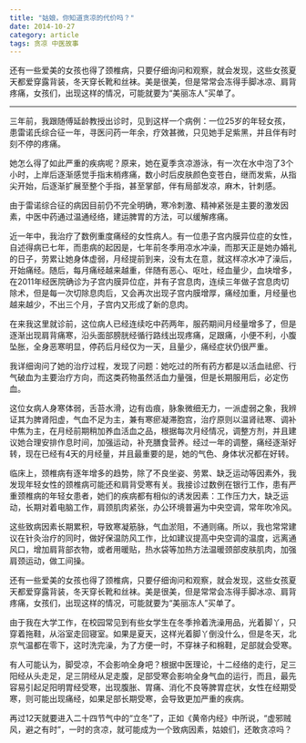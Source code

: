 ```yaml
---
title: "姑娘，你知道贪凉的代价吗？"
date: 2014-10-27
category: article
tags: 贪凉 中医故事
---
```


还有一些爱美的女孩也得了颈椎病，只要仔细询问和观察，就会发现，这些女孩夏天都爱穿露背装，冬天穿长靴和丝袜。美是很美，但是常常会冻得手脚冰凉、肩背疼痛，女孩们，出现这样的情况，可能就要为“美丽冻人”买单了。

***

三年前，我跟随傅延龄教授出诊时，见到这样一个病例：一位25岁的年轻女孩，患雷诺氏综合征一年，寻医问药一年余，疗效甚微，只见她手足紫黑，并且伴有时刻不停的疼痛。

她怎么得了如此严重的疾病呢？原来，她在夏季贪凉游泳，有一次在水中泡了3个小时，上岸后逐渐感觉手指末梢疼痛，数小时后皮肤颜色变苍白，继而发紫，从指尖开始，后逐渐扩展至整个手指，甚至掌部，伴有局部发凉，麻木，针刺感。

由于雷诺综合征的病因目前仍不完全明确，寒冷刺激、精神紧张是主要的激发因素，中医中药通过温通经络，建运脾胃的方法，可以缓解疼痛。

近一年中，我治疗了数例重度痛经的女性病人。有一位患子宫内膜异位症的女性，自述得病已七年，而患病的起因是，七年前冬季用凉水冲澡，而那天正是她办婚礼的日子，劳累让她身体虚弱，月经提前到来，没有太在意，就这样凉水冲了澡后，开始痛经。随后，每月痛经越来越重，伴随有恶心、呕吐，经血量少，血块增多，在2011年经医院确诊为子宫内膜异位症，并有子宫息肉，连续三年做子宫息肉切除术，但是每一次切除息肉后，又会再次出现子宫内膜增厚，痛经加重，月经量也越来越少，不出三个月，子宫内又形成了新的息肉。

在来我这里就诊前，这位病人已经连续吃中药两年，服药期间月经量增多了，但是逐渐出现肩背痛寒，沿头面部膀胱经循行路线出现疼痛，足跟痛，小便不利，小腹坠胀，全身恶寒明显，停药后月经仅为一天，且量少，痛经症状仍很严重。

我详细询问了她的治疗过程，发现了问题：她吃过的所有药方都是以活血祛瘀、行气破血为主要治疗方向，而这类药物虽然活血力量强，但是长期服用后，必定伤血。

这位女病人身寒体弱，舌苔水滑，边有齿痕，脉象微细无力，一派虚弱之象，我辨证其为脾肾阳虚，气血不足为主，兼有寒瘀凝滞胞宫，治疗原则以温肾祛寒、调补中焦为主，在月经前期稍加养血活血之品，根据每次月经情况，调整方剂，并且建议她合理安排作息时间，加强运动，补充膳食营养。经过一年的调整，痛经逐渐好转，现在已经有4天的月经量，并且最重要的是，她的气色、身体状况都在好转。

临床上，颈椎病有逐年增多的趋势，除了不良坐姿、劳累、缺乏运动等因素外，我发现年轻女性的颈椎病可能还和肩背受寒有关。我接诊过数例在银行工作，患有严重颈椎病的年轻女患者，她们的疾病都有相似的诱发因素：工作压力大，缺乏运动，长期对着电脑工作，肩颈肌肉紧张，办公环境普遍为中央空调，常年吹冷风。

这些致病因素长期累积，导致寒凝筋脉，气血淤阻，不通则痛。所以，我也常常建议在针灸治疗的同时，做好保温防风工作，比如建议提高中央空调的温度，远离通风口，增加肩背部衣物，或者用暖贴，热水袋等加热方法温暖颈部皮肤肌肉，加强肩颈运动，做工间操。

还有一些爱美的女孩也得了颈椎病，只要仔细询问和观察，就会发现，这些女孩夏天都爱穿露背装，冬天穿长靴和丝袜。美是很美，但是常常会冻得手脚冰凉、肩背疼痛，女孩们，出现这样的情况，可能就要为“美丽冻人”买单了。

由于我在大学工作，在校园常见到有些女学生在冬季拎着洗澡用品，光着脚丫，只穿着拖鞋，从浴室走回寝室。如果是夏天，这样光着脚丫倒没什么，但是冬天，北京气温都在零下，这时洗完澡，为了方便一时，不穿袜子和棉鞋，足部就会受寒。

有人可能认为，脚受凉，不会影响全身吧？根据中医理论，十二经络的走行，足三阳经从头走足，足三阴经从足走腹，足部受寒会影响全身气血的运行，而且，最先容易引起足阳明胃经受寒，出现腹胀、胃痛、消化不良等脾胃症状，女性在经期受寒，则可能出现痛经，如果足部长期受寒，会导致更加严重的疾病。

再过12天就要进入二十四节气中的“立冬”了，正如《黄帝内经》中所说，“虚邪贼风，避之有时”，一时的贪凉，就可能成为一个致病因素，姑娘们，还敢贪凉吗？
